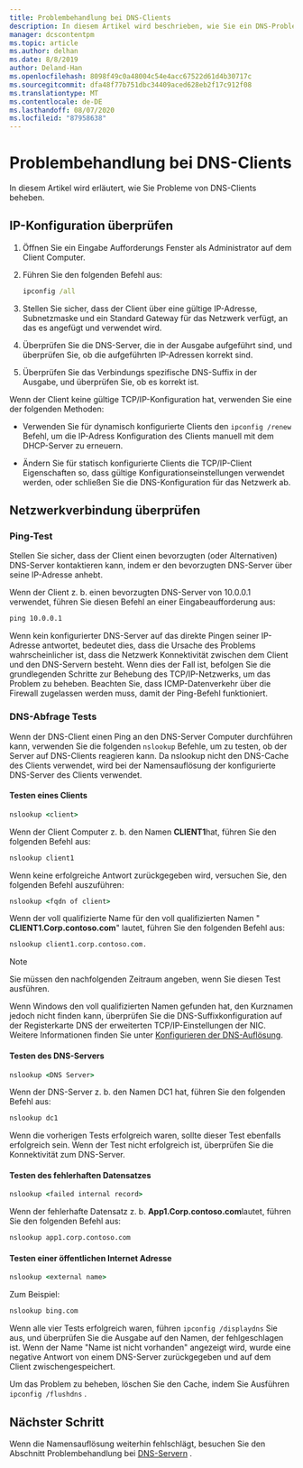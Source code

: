 ```yaml
---
title: Problembehandlung bei DNS-Clients
description: In diesem Artikel wird beschrieben, wie Sie ein DNS-Problem auf Clientseite beheben.
manager: dcscontentpm
ms.topic: article
ms.author: delhan
ms.date: 8/8/2019
author: Deland-Han
ms.openlocfilehash: 8098f49c0a48004c54e4acc67522d61d4b30717c
ms.sourcegitcommit: dfa48f77b751dbc34409aced628eb2f17c912f08
ms.translationtype: MT
ms.contentlocale: de-DE
ms.lasthandoff: 08/07/2020
ms.locfileid: "87958638"
---
```

# <a name="troubleshooting-dns-clients"></a>Problembehandlung bei DNS-Clients

In diesem Artikel wird erläutert, wie Sie Probleme von DNS-Clients beheben.

## <a name="check-ip-configuration"></a>IP-Konfiguration überprüfen

1. Öffnen Sie ein Eingabe Aufforderungs Fenster als Administrator auf dem Client Computer.

2. Führen Sie den folgenden Befehl aus:

   ```cmd
   ipconfig /all
   ```

3. Stellen Sie sicher, dass der Client über eine gültige IP-Adresse, Subnetzmaske und ein Standard Gateway für das Netzwerk verfügt, an das es angefügt und verwendet wird.

4. Überprüfen Sie die DNS-Server, die in der Ausgabe aufgeführt sind, und überprüfen Sie, ob die aufgeführten IP-Adressen korrekt sind.

5. Überprüfen Sie das Verbindungs spezifische DNS-Suffix in der Ausgabe, und überprüfen Sie, ob es korrekt ist.

Wenn der Client keine gültige TCP/IP-Konfiguration hat, verwenden Sie eine der folgenden Methoden:

* Verwenden Sie für dynamisch konfigurierte Clients den `ipconfig /renew` Befehl, um die IP-Adress Konfiguration des Clients manuell mit dem DHCP-Server zu erneuern.

* Ändern Sie für statisch konfigurierte Clients die TCP/IP-Client Eigenschaften so, dass gültige Konfigurationseinstellungen verwendet werden, oder schließen Sie die DNS-Konfiguration für das Netzwerk ab.

## <a name="check-network-connection"></a>Netzwerkverbindung überprüfen

### <a name="ping-test"></a>Ping-Test

Stellen Sie sicher, dass der Client einen bevorzugten (oder Alternativen) DNS-Server kontaktieren kann, indem er den bevorzugten DNS-Server über seine IP-Adresse anhebt.

Wenn der Client z. b. einen bevorzugten DNS-Server von 10.0.0.1 verwendet, führen Sie diesen Befehl an einer Eingabeaufforderung aus:

```cmd
ping 10.0.0.1
```

Wenn kein konfigurierter DNS-Server auf das direkte Pingen seiner IP-Adresse antwortet, bedeutet dies, dass die Ursache des Problems wahrscheinlicher ist, dass die Netzwerk Konnektivität zwischen dem Client und den DNS-Servern besteht. Wenn dies der Fall ist, befolgen Sie die grundlegenden Schritte zur Behebung des TCP/IP-Netzwerks, um das Problem zu beheben. Beachten Sie, dass ICMP-Datenverkehr über die Firewall zugelassen werden muss, damit der Ping-Befehl funktioniert.

### <a name="dns-query-tests"></a>DNS-Abfrage Tests

Wenn der DNS-Client einen Ping an den DNS-Server Computer durchführen kann, verwenden Sie die folgenden `nslookup` Befehle, um zu testen, ob der Server auf DNS-Clients reagieren kann. Da nslookup nicht den DNS-Cache des Clients verwendet, wird bei der Namensauflösung der konfigurierte DNS-Server des Clients verwendet.

#### <a name="test-a-client"></a>Testen eines Clients

```cmd
nslookup <client>
```

Wenn der Client Computer z. b. den Namen **CLIENT1**hat, führen Sie den folgenden Befehl aus:

```cmd
nslookup client1
```

Wenn keine erfolgreiche Antwort zurückgegeben wird, versuchen Sie, den folgenden Befehl auszuführen:

```cmd
nslookup <fqdn of client>
```

Wenn der voll qualifizierte Name für den voll qualifizierten Namen " **CLIENT1.Corp.contoso.com**" lautet, führen Sie den folgenden Befehl aus:

```cmd
nslookup client1.corp.contoso.com.
```

> [!NOTE]
> Sie müssen den nachfolgenden Zeitraum angeben, wenn Sie diesen Test ausführen.

Wenn Windows den voll qualifizierten Namen gefunden hat, den Kurznamen jedoch nicht finden kann, überprüfen Sie die DNS-Suffixkonfiguration auf der Registerkarte DNS der erweiterten TCP/IP-Einstellungen der NIC. Weitere Informationen finden Sie unter [Konfigurieren der DNS-Auflösung](/previous-versions/tn-archive/dd163570(v=technet.10)#configuring-dns-resolution).

#### <a name="test-the-dns-server"></a>Testen des DNS-Servers

```cmd
nslookup <DNS Server>
```

Wenn der DNS-Server z. b. den Namen DC1 hat, führen Sie den folgenden Befehl aus:

```cmd
nslookup dc1
```
Wenn die vorherigen Tests erfolgreich waren, sollte dieser Test ebenfalls erfolgreich sein. Wenn der Test nicht erfolgreich ist, überprüfen Sie die Konnektivität zum DNS-Server.

#### <a name="test-the-failing-record"></a>Testen des fehlerhaften Datensatzes

```cmd
nslookup <failed internal record>
```

Wenn der fehlerhafte Datensatz z. b. **App1.Corp.contoso.com**lautet, führen Sie den folgenden Befehl aus:

```cmd
nslookup app1.corp.contoso.com
```

#### <a name="test-a-public-internet-address"></a>Testen einer öffentlichen Internet Adresse

```cmd
nslookup <external name>
```

Zum Beispiel:
```cmd
nslookup bing.com
```

Wenn alle vier Tests erfolgreich waren, führen `ipconfig /displaydns` Sie aus, und überprüfen Sie die Ausgabe auf den Namen, der fehlgeschlagen ist. Wenn der Name "Name ist nicht vorhanden" angezeigt wird, wurde eine negative Antwort von einem DNS-Server zurückgegeben und auf dem Client zwischengespeichert.

Um das Problem zu beheben, löschen Sie den Cache, indem Sie Ausführen `ipconfig /flushdns` .

## <a name="next-step"></a>Nächster Schritt

Wenn die Namensauflösung weiterhin fehlschlägt, besuchen Sie den Abschnitt Problembehandlung bei [DNS-Servern](troubleshoot-dns-server.md) .
